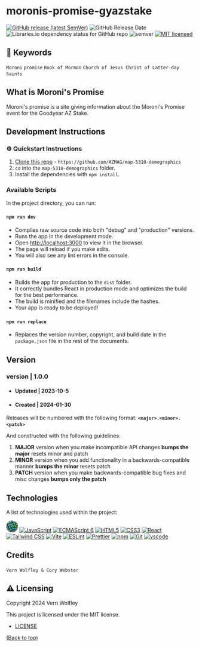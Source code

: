 # moronis-promise-gyazstake

[![GitHub release (latest SemVer)](https://img.shields.io/github/v/release/vwolfley/moronis-promise-gyazstake?&logo=github&style=flat-square)](https://github.com/vwolfley/moronis-promise-gyazstake/releases)
![GitHub Release Date](https://img.shields.io/github/release-date/vwolfley/moronis-promise-gyazstake?&logo=github&style=flat-square)
![Libraries.io dependency status for GitHub repo](https://img.shields.io/librariesio/github/vwolfley/moronis-promise-gyazstake?style=flat-square)
![semver](https://img.shields.io/badge/semver-2.0.0-blue?style=flat-square)
[![MIT licensed](https://img.shields.io/badge/license-MIT-blue.svg?style=flat-square)](https://opensource.org/licenses/MIT)

## :key: Keywords

`Moroni` `promise` `Book of Mormon` `Church of Jesus Christ of Latter-day Saints`

## What is Moroni's Promise

Moroni's promise is a site giving information about the Moroni's Promise event for the Goodyear AZ Stake.

## Development Instructions

### :gear: Quickstart Instructions

1. [Clone this repo](https://github.com/AZMAG/map-5310-demographics) - `https://github.com/AZMAG/map-5310-demographics`
2. `cd` into the `map-5310-demographics` folder.
3. Install the dependencies with `npm install`.

### Available Scripts

In the project directory, you can run:

#### `npm run dev`

- Compiles raw source code into both "debug" and "production" versions.
- Runs the app in the development mode.
- Open [http://localhost:3000](http://localhost:3000) to view it in the browser.
- The page will reload if you make edits.
- You will also see any lint errors in the console.

#### `npm run build`

- Builds the app for production to the `dist` folder.
- It correctly bundles React in production mode and optimizes the build for the best performance.
- The build is minified and the filenames include the hashes.
- Your app is ready to be deployed!

#### `npm run replace`

- Replaces the version number, copyright, and build date in the `package.json` file in the rest of the documents.

## Version

### version | 1.0.0

- #### Updated | 2023-10-5

- #### Created | 2024-01-30

Releases will be numbered with the following format: **`<major>.<minor>.<patch>`**

And constructed with the following guidelines:

1. **MAJOR** version when you make incompatible API changes **bumps the major** resets minor and patch
2. **MINOR** version when you add functionality in a backwards-compatible manner **bumps the minor** resets patch
3. **PATCH** version when you make backwards-compatible bug fixes and misc changes **bumps only the patch**

## Technologies

A list of technologies used within the project:

<a href="https://developers.arcgis.com/javascript/latest/" title="ArcGIS API for JavaScript"><img src="https://github.com/AZMAG/mag-vite-react-template/blob/main/icons/esri.svg" alt="JavaScript" width="31px" height="31px"></a>
<a href="https://developer.mozilla.org/en-US/docs/Web/JavaScript" title="JavaScript"><img src="https://github.com/get-icon/geticon/raw/master/icons/javascript.svg" alt="JavaScript" width="31px" height="31px"></a>
<a href="https://tc39.es/ecma262/" title="ECMAScript 6"><img src="https://github.com/get-icon/geticon/raw/master/icons/es6.svg" alt="ECMAScript 6" width="31px" height="31px"></a>
<a href="https://www.w3.org/TR/html5/" title="HTML5"><img src="https://github.com/get-icon/geticon/raw/master/icons/html-5.svg" alt="HTML5" width="31px" height="31px"></a>
<a href="https://www.w3.org/TR/CSS/" title="CSS3"><img src="https://github.com/get-icon/geticon/raw/master/icons/css-3.svg" alt="CSS3" width="31px" height="31px"></a>
<a href="https://reactjs.org/" title="React"><img src="https://github.com/get-icon/geticon/raw/master/icons/react.svg" alt="React" width="31px" height="31px"></a>
<a href="https://tailwindcss.com/" title="Tailwind CSS"><img src="https://github.com/get-icon/geticon/raw/master/icons/tailwindcss-icon.svg" alt="Tailwind CSS" width="31px" height="31px"></a>
<a href="https://vitejs.dev/" title="Vite"><img src="https://github.com/get-icon/geticon/raw/master/icons/vite.svg" alt="Vite" width="31px" height="31px"></a>
<a href="https://eslint.org/" title="ESLint"><img src="https://github.com/get-icon/geticon/raw/master/icons/eslint.svg" alt="ESLint" width="31px" height="31px"></a>
<a href="https://prettier.io/" title="Prettier"><img src="https://github.com/get-icon/geticon/raw/master/icons/prettier.svg" alt="Prettier" width="31px" height="31px"></a>
<a href="https://www.npmjs.com/" title="npm"><img src="https://github.com/get-icon/geticon/raw/master/icons/npm.svg" alt="npm" width="31px" height="31px"></a>
<a href="https://git-scm.com/" title="Git"><img src="https://github.com/get-icon/geticon/raw/master/icons/git-icon.svg" alt="Git" width="31px" height="31px"></a>
<a href="https://code.visualstudio.com/" title="vscode"><img src="https://github.com/get-icon/geticon/raw/master/icons/visual-studio-code.svg" alt="vscode" width="31px" height="31px"></a>

## Credits

`Vern Wolfley & Cory Webster`


## :warning: Licensing

Copyright 2024 Vern Wolfley

This project is licensed under the MIT license.

- [LICENSE](LICENSE)

[(Back to top)](#moronis-promise-gyazstake)
